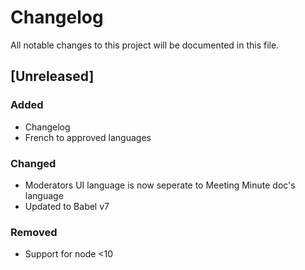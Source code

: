 # Changelog
All notable changes to this project will be documented in this file.

## [Unreleased]
### Added
- Changelog
- French to approved languages

### Changed
- Moderators UI language is now seperate to Meeting Minute doc's language
- Updated to Babel v7

### Removed
- Support for node <10


